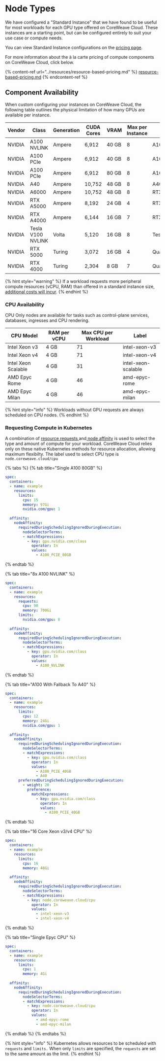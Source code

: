 # Node Types

We have configured a "Standard Instance" that we have found to be useful for most workloads for each GPU type offered on CoreWeave Cloud. These instances are a starting point, but can be configured entirely to suit your use case or compute needs.

You can view Standard Instance configurations on the [pricing page](https://www.coreweave.com/pricing).

For more information about the à la carte pricing of compute components on CoreWeave Cloud, click below.

{% content-ref url="../resources/resource-based-pricing.md" %}
[resource-based-pricing.md](../resources/resource-based-pricing.md)
{% endcontent-ref %}

## Component Availability

When custom configuring your instances on CoreWeave Cloud, the following table outlines the physical limitation of how many GPUs are available per instance.

| Vendor | Class             | Generation | CUDA Cores | VRAM  | Max per Instance | Label               |
| ------ | ----------------- | ---------- | ---------- | ----- | ---------------- | ------------------- |
| NVIDIA | A100 NVLINK       | Ampere     | 6,912      | 40 GB | 8                | A100\_NVLINK        |
| NVIDIA | A100 PCIe         | Ampere     | 6,912      | 40 GB | 8                | A100\_PCIE\_40GB    |
| NVIDIA | A100 PCIe         | Ampere     | 6,912      | 80 GB | 8                | A100\_PCIE\_80GB    |
| NVIDIA | A40               | Ampere     | 10,752     | 48 GB | 8                | A40                 |
| NVIDIA | A6000             | Ampere     | 10,752     | 48 GB | 8                | RTX\_A6000          |
| NVIDIA | RTX A5000         | Ampere     | 8,192      | 24 GB | 4                | RTX\_A5000          |
| NVIDIA | RTX A4000         | Ampere     | 6,144      | 16 GB | 7                | RTX\_A4000          |
| NVIDIA | Tesla V100 NVLINK | Volta      | 5,120      | 16 GB | 8                | Tesla\_V100\_NVLINK |
| NVIDIA | RTX 5000          | Turing     | 3,072      | 16 GB | 4                | Quadro\_RTX\_5000   |
| NVIDIA | RTX 4000          | Turing     | 2,304      | 8 GB  | 7                | Quadro\_RTX\_4000   |

{% hint style="warning" %}
If a workload requests more peripheral compute resources (vCPU, RAM) than offered in a standard instance size, [additional costs will incur](../resources/resource-based-pricing.md).
{% endhint %}

### CPU Availability

CPU Only nodes are available for tasks such as control-plane services, databases, ingresses and CPU rendering.

| CPU Model           | RAM per vCPU | Max CPU per Workload | Label               |
| ------------------- | ------------ | -------------------- | ------------------- |
| Intel Xeon v3       | 4 GB         | 71                   | intel-xeon-v3       |
| Intel Xeon v4       | 4 GB         | 71                   | intel-xeon-v4       |
| Intel Xeon Scalable | 4 GB         | 31                   | intel-xeon-scalable |
| AMD Epyc Rome       | 4 GB         | 46                   | amd-epyc-rome       |
| AMD Epyc Milan      | 4 GB         | 46                   | amd-epyc-milan      |

{% hint style="info" %}
Workloads without GPU requests are always scheduled on CPU nodes.
{% endhint %}

### Requesting Compute in Kubernetes

A combination of [resource requests ](https://kubernetes.io/docs/concepts/configuration/manage-resources-containers/#requests-and-limits)and[ node affinity](https://kubernetes.io/docs/concepts/scheduling-eviction/assign-pod-node/#node-affinity) is used to select the type and amount of compute for your workload. CoreWeave Cloud relies only on these native Kubernetes methods for resource allocation, allowing maximum flexibilty. The label used to select CPU type is `node.coreweave.cloud/cpu`

{% tabs %}
{% tab title="Single A100 80GB" %}
```yaml
spec:
  containers:
  - name: example
    resources:
      limits:
        cpu: 15
        memory: 97Gi
        nvidia.com/gpu: 1
        
  affinity:
    nodeAffinity:
      requiredDuringSchedulingIgnoredDuringExecution:
        nodeSelectorTerms:
        - matchExpressions:
          - key: gpu.nvidia.com/class
            operator: In
            values:
              - A100_PCIE_80GB
```
{% endtab %}

{% tab title="8x A100 NVLINK" %}
```yaml
spec:
  containers:
  - name: example
    resources:
      requests:
        cpu: 90
        memory: 700Gi
      limits:
        nvidia.com/gpu: 8
        
  affinity:
    nodeAffinity:
      requiredDuringSchedulingIgnoredDuringExecution:
        nodeSelectorTerms:
        - matchExpressions:
          - key: gpu.nvidia.com/class
            operator: In
            values:
              - A100_NVLINK
```
{% endtab %}

{% tab title="A100 With Fallback To A40" %}
```yaml
spec:
  containers:
  - name: example
    resources:
      limits:
        cpu: 12
        memory: 24Gi
        nvidia.com/gpu: 1
        
  affinity:
    nodeAffinity:
      requiredDuringSchedulingIgnoredDuringExecution:
        nodeSelectorTerms:
        - matchExpressions:
          - key: gpu.nvidia.com/class
            operator: In
            values:
              - A100_PCIE_40GB
              - A40
      preferredDuringSchedulingIgnoredDuringExecution:
        - weight: 20
          preference:
            matchExpressions:
              - key: gpu.nvidia.com/class
                operator: In
                values:
                  - A100_PCIE_40GB
```
{% endtab %}

{% tab title="16 Core Xeon v3/v4 CPU" %}
```yaml
spec:
  containers:
  - name: example
    resources:
      limits:
        cpu: 16
        memory: 48Gi
        
  affinity:
    nodeAffinity:
      requiredDuringSchedulingIgnoredDuringExecution:
        nodeSelectorTerms:
        - matchExpressions:
          - key: node.coreweave.cloud/cpu
            operator: In
            values:
              - intel-xeon-v3
              - intel-xeon-v4
```
{% endtab %}

{% tab title="Single Epyc CPU" %}
```yaml
spec:
  containers:
  - name: example
    resources:
      limits:
        cpu: 1
        memory: 4Gi
        
  affinity:
    nodeAffinity:
      requiredDuringSchedulingIgnoredDuringExecution:
        nodeSelectorTerms:
        - matchExpressions:
          - key: node.coreweave.cloud/cpu
            operator: In
            values:
              - amd-epyc-rome
              - amd-epyc-milan
```
{% endtab %}
{% endtabs %}

{% hint style="info" %}
Kubernetes allows resources to be scheduled with `requests` and `limits.` When only `limits` are specified, the `requests` are set to the same amount as the limit.
{% endhint %}

